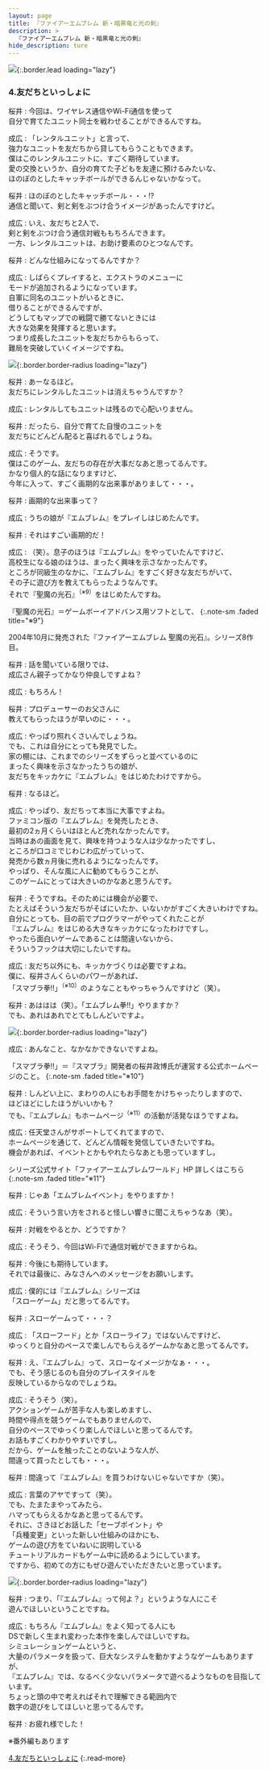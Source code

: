 ```yaml
---
layout: page
title: 『ファイアーエムブレム 新・暗黒竜と光の剣』
description: >
  『ファイアーエムブレム 新・暗黒竜と光の剣』
hide_description: ture
---
```


![](/interviews/jp/nds/yfej/vol1/img_int/promo4.jpg){:.border.lead loading="lazy"}

### 4.友だちといっしょに

桜井
: 今回は、ワイヤレス通信やWi-Fi通信を使って<br>自分で育てたユニット同士を戦わせることができるんですね。

成広
: 「レンタルユニット」と言って、<br>強力なユニットを友だちから貸してもらうこともできます。<br>僕はこのレンタルユニットに、すごく期待しています。<br>愛の交換というか、自分の育てた子どもを友達に預けるみたいな、<br>ほのぼのとしたキャッチボールができるんじゃないかなって。	

桜井
: ほのぼのとしたキャッチボール・・・!?<br>通信と聞いて、剣と剣をぶつけ合うイメージがあったんですけど。

成広
: いえ、友だちと2人で、<br>剣と剣をぶつけ合う通信対戦ももちろんできます。<br>一方、レンタルユニットは、お助け要素のひとつなんです。

桜井
: どんな仕組みになってるんですか？

成広
: しばらくプレイすると、エクストラのメニューに<br>モードが追加されるようになっています。<br>自軍に同名のユニットがいるときに、<br>借りることができるんですが、<br>どうしてもマップでの戦闘で勝てないときには<br>大きな効果を発揮すると思います。<br>つまり成長したユニットを友だちからもらって、<br>難局を突破していくイメージですね。

![](/interviews/jp/nds/yfej/vol1/img_int/image08.jpg){:.border.border-radius loading="lazy"}

桜井
: あーなるほど。<br>友だちにレンタルしたユニットは消えちゃうんですか？

成広
: レンタルしてもユニットは残るので心配いりません。

桜井
: だったら、自分で育てた自慢のユニットを<br>友だちにどんどん配ると喜ばれるでしょうね。

成広
: そうです。<br>僕はこのゲーム、友だちの存在が大事だなあと思ってるんです。<br>かなり個人的な話になりますけど、<br>今年に入って、すごく画期的な出来事がありまして・・・。

桜井
: 画期的な出来事って？

	

成広
: うちの娘が『エムブレム』をプレイしはじめたんです。

桜井
: それはすごい画期的だ！

成広
: （笑）。息子のほうは『エムブレム』をやっていたんですけど、<br>高校生になる娘のほうは、まったく興味を示さなかったんです。<br>ところが同級生のなかに、『エムブレム』をすごく好きな友だちがいて、<br>その子に遊び方を教えてもらったようなんです。<br>それで『聖魔の光石』<sup>（※9）</sup>をはじめたんですね。

 『聖魔の光石』＝ゲームボーイアドバンス用ソフトとして、
{:.note-sm .faded title="※9"}

2004年10月に発売された『ファイアーエムブレム 聖魔の光石』。シリーズ8作目。

桜井
: 話を聞いている限りでは、<br>成広さん親子ってかなり仲良しですよね？

成広
: もちろん！

桜井
: プロデューサーのお父さんに<br>教えてもらったほうが早いのに・・・。

成広
: やっぱり照れくさいんでしょうね。<br>でも、これは自分にとっても発見でした。<br>家の棚には、これまでのシリーズをずらっと並べているのに<br>まったく興味を示さなかったうちの娘が、<br>友だちをキッカケに『エムブレム』をはじめたわけですから。

桜井
: なるほど。

成広
: やっぱり、友だちって本当に大事ですよね。<br>ファミコン版の『エムブレム』を発売したとき、<br>最初の2ヵ月くらいはほとんど売れなかったんです。<br>当時はあの画面を見て、興味を持つような人は少なかったですし、<br>ところが口コミでじわじわ広がっていって、<br>発売から数ヵ月後に売れるようになったんです。<br>やっぱり、そんな風に人に勧めてもらうことが、<br>このゲームにとっては大きいのかなあと思うんです。

桜井
: そうですね。そのためには機会が必要で、<br>たとえばそういう友だちがそばにいたか、いないかがすごく大きいわけですね。<br>自分にとっても、目の前でプログラマーがやってくれたことが<br>『エムブレム』をはじめる大きなキッカケになったわけですし。<br>やったら面白いゲームであることは間違いないから、<br>そういうフックは大切にしたいですね。

成広
: 友だち以外にも、キッカケづくりは必要ですよね。<br>僕に、桜井さんくらいのパワーがあれば、<br>「スマブラ拳!!」<sup>（※10）</sup>のようなこともやっちゃうんですけど（笑）。

桜井
: あははは（笑）。「エムブレム拳!!」やりますか？<br>でも、あれはあれでとてもしんどいですよ。

![](/interviews/jp/nds/yfej/vol1/img_int/image09.jpg){:.border.border-radius loading="lazy"}

成広
: あんなこと、なかなかできないですよね。

 「スマブラ拳!!」＝『スマブラ』開発者の桜井政博氏が運営する公式ホームページのこと。
{:.note-sm .faded title="※10"}

桜井
: しんどい上に、まわりの人にもお手間をかけちゃったりしますので、<br>ほどほどにしたほうがいいかも？<br>でも、『エムブレム』もホームページ<sup>（※11）</sup>の活動が活発なほうですよね。

成広
: 任天堂さんがサポートしてくれてますので、<br>ホームページを通じて、どんどん情報を発信していきたいですね。<br>機会があれば、イベントとかもやれたらなあとも思っていますし。

 シリーズ公式サイト「ファイアーエムブレムワールド」HP 詳しくはこちら
{:.note-sm .faded title="※11"}
	

桜井
: じゃあ「エムブレムイベント」をやりますか！

成広
: そういう言い方をされると怪しい響きに聞こえちゃうなあ（笑）。

桜井
: 対戦をやるとか、どうですか？

成広
: そうそう、今回はWi-Fiで通信対戦ができますからね。

桜井
: 今後にも期待しています。<br>それでは最後に、みなさんへのメッセージをお願いします。

成広
: 僕的には『エムブレム』シリーズは<br>「スローゲーム」だと思ってるんです。

桜井
: スローゲームって・・・？

成広
: 「スローフード」とか「スローライフ」ではないんですけど、<br>ゆっくりと自分のペースで楽しんでもらえるゲームかなあと思ってるんです。

桜井
: え、『エムブレム』って、スローなイメージかなぁ・・・。<br>でも、そう感じるのも自分のプレイスタイルを<br>反映しているからなのでしょうね。

成広
: そうそう（笑）。<br>アクションゲームが苦手な人も楽しめますし、<br>時間や得点を競うゲームでもありませんので、<br>自分のペースでゆっくり楽しんでほしいと思ってるんです。<br>お話もすごくわかりやすいですし。<br>だから、ゲームを触ったことのないような人が、<br>間違って買ったとしても・・・。

桜井
: 間違って『エムブレム』を買うわけないじゃないですか（笑）。

成広
: 言葉のアヤですって（笑）。<br>でも、たまたまやってみたら、<br>ハマってもらえるかなあと思ってるんです。<br>それに、さきほどお話した「セーブポイント」や<br>「兵種変更」といった新しい仕組みのほかにも、<br>ゲームの遊び方をていねいに説明している<br>チュートリアルカードもゲーム中に読めるようにしています。<br>ですから、初めての方にもぜひ遊んでいただきたいと思っています。

![](/interviews/jp/nds/yfej/vol1/img_int/image10.jpg){:.border.border-radius loading="lazy"}

桜井
: つまり、「『エムブレム』って何よ？」というような人にこそ<br>遊んでほしいということですね。

成広
: もちろん『エムブレム』をよく知ってる人にも<br>DSで新しく生まれ変わった本作を楽しんでほしいですね。<br>シミュレーションゲームというと、<br>大量のパラメータを扱って、巨大なシステムを動かすようなゲームもありますが、<br>『エムブレム』では、なるべく少ないパラメータで遊べるようなものを目指しています。<br>ちょっと頭の中で考えればそれで理解できる範囲内で<br>数字の遊びをしてほしいと思ってるんです。

桜井
: お疲れ様でした！

※番外編もあります

				

[4.友だちといっしょに](4.md)
{:.read-more}

